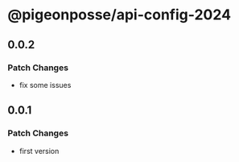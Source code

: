 # @pigeonposse/api-config-2024

## 0.0.2

### Patch Changes

- fix some issues

## 0.0.1

### Patch Changes

- first version
